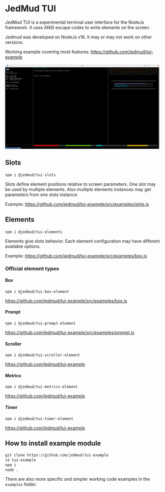 # JedMud TUI

JedMud TUI is a experimental terminal user interface for the NodeJs framework. It uses ANSI escape codes to write elements on the screen.

Jedmud was developed on NodeJs v16. It may or may not work on other versions.

Working example covering most features: https://github.com/jedmud/tui-example

![TUI](tui.png)

## Slots

`npm i @jedmud/tui-slots`

Slots define element positions relative to screen parameters. One slot may be used by multiple elements. Also multiple elements instances may get parameters from one slots instance.

Example: https://github.com/jedmud/tui-example/src/examples/slots.js

## Elements

`npm i @jedmud/tui-elements`

Elements give slots behavior. Each element configuration may have different available options.

Example: https://github.com/jedmud/tui-example/src/examples/box.js

### Official element types

#### Box

`npm i @jedmud/tui-box-element`

https://github.com/jedmud/tui-example/src/examples/box.js

#### Prompt

`npm i @jedmud/tui-prompt-element`

https://github.com/jedmud/tui-example/src/examples/prompt.js

#### Scroller

`npm i @jedmud/tui-scroller-element`

https://github.com/jedmud/tui-example

#### Metrics

`npm i @jedmud/tui-metrics-element`

https://github.com/jedmud/tui-example

#### Timer

`npm i @jedmud/tui-timer-element`

https://github.com/jedmud/tui-example

## How to install example module

```
git clone https://github.com/jedmud/tui-example
cd tui-example
npm i
node .
```

There are also more specific and simpler working code examples in the `examples` folder.
